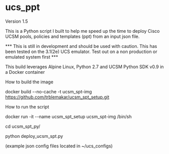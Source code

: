 # ucs_ppt
Version 1.5

This is a Python script I built to help me speed up the time to deploy Cisco UCSM pools, policies and templates (ppt) from an input json file.

*** This is still in development and should be used with caution. This has been tested on the 3.1(2e) UCS emulator. Test out on a non production or emulated system first ***

This build leverages Alpine Linux, Python 2.7 and UCSM Python SDK v0.9 in a Docker container

How to build the image

docker build --no-cache -t ucsm_spt-img https://github.com/trblemakar/ucsm_spt_setup.git

How to run the script

docker run -it --name ucsm_spt_setup ucsm_spt-img /bin/sh

cd ucsm_spt_py/

python deploy_ucsm_spt.py

(example json config files located in ~/ucs_configs)
